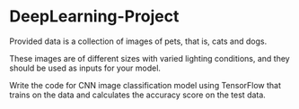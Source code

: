 # DeepLearning-Project

Provided data is a collection of images of pets, that is, cats and dogs. 

These images are of different sizes with varied lighting conditions, and they should be used as inputs for your model.

Write the code for CNN image classification model using TensorFlow that trains on the data and calculates the accuracy score on the test data. 


